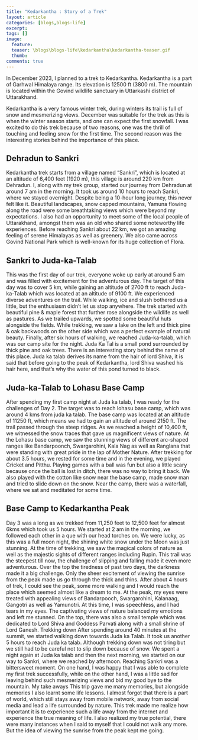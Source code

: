 ```yaml
---
title: "Kedarkantha : Story of a Trek"
layout: article
categories: [blogs,blogs-life]
excerpt:
tags: []
image:
  feature:
  teaser: \blogs\blogs-life\kedarkantha\kedarkantha-teaser.gif
  thumb:
comments: true
---
```


In December 2023, I planned to a trek to Kedarkantha. Kedarkantha is a part of Garhwal Himalaya range. Its elevation is 12500 ft (3800 m). The mountain is located within the Govind wildlife sanctuary in Uttarkashi district of Uttarakhand.

Kedarkantha is a very famous winter trek, during winters its trail is full of snow and mesmerizing views. December was suitable for the trek as this is when the winter season starts, and one can expect the first snowfall. I was excited to do this trek because of two reasons, one was the thrill of touching and feeling snow for the first time. The second reason was the interesting stories behind the importance of this place. 

## Dehradun to Sankri

Kedarkantha trek starts from a village named “Sankri”, which is located at an altitude of 6,400 feet (1920 m), this village is around 220 km from Dehradun. I, along with my trek group, started our journey from Dehradun at around 7 am in the morning. It took us around 10 hours to reach Sankri, where we stayed overnight. Despite being a 10-hour long journey, this never felt like it. Beautiful landscapes, snow capped mountains, Yamuna flowing along the road were some breathtaking views which were beyond my expectations. I also had an opportunity to meet some of the local people of Uttarakhand, amongst them was an old who shared some noteworthy life experiences. Before reaching Sankri about 22 km, we got an amazing feeling of serene Himalayas as well as greenery. We also came across Govind National Park which is well-known for its huge collection of Flora. 

## Sankri to Juda-ka-Talab

This was the first day of our trek, everyone woke up early at around 5 am and was filled with excitement for the adventurous day. The target of this day was to cover 5 km, while gaining an altitude of 2700 ft to reach Juda-ka-Talab which was located at an altitude of 9100 ft. 
We experienced diverse adventures on the trail. While walking, ice and slush bothered us a little, but the enthusiasm didn’t let us stop anywhere. The trek started with beautiful pine & maple forest that further rose alongside the wildlife as well as pastures. As we trailed upwards, we spotted some beautiful huts alongside the fields. While trekking, we saw a lake on the left and thick pine & oak backwoods on the other side which was a perfect example of natural beauty. 
Finally, after six hours of walking, we reached Juda-ka-talab, which was our camp site for the night. Juda Ka Tal is a small pond surrounded by thick pine and oak trees. There is an interesting story behind the name of this place. 
Juda ka talab derives its name from the hair of lord Shiva, it is said that before going to the peak of Kedarkantha, lord Shiva washed his hair here, and that’s why the water of this pond turned to black. 

## Juda-ka-Talab to Lohasu Base Camp
After spending my first camp night at Juda ka talab, I was ready for the challenges of Day 2. The target was to reach lohasu base camp, which was around 4 kms from juda ka talab. The base camp was located at an altitude of 11250 ft, which means we had to gain an altitude of around 2150 ft. 
The trail passed through the steep ridges. As we reached a height of 10,400 ft, we witnessed the snow traces that gave us magnificent views of nature. At the Lohasu base camp, we saw the stunning views of different arc-shaped ranges like Bandarpoonch, Swargarohini, Kala Nag as well as Ranglana that were standing with great pride in the lap of Mother Nature.
After trekking for about 3.5 hours, we rested for some time and in the evening, we played Cricket and Pitthu. Playing games with a ball was fun but also a little scary because once the ball is lost in ditch, there was no way to bring it back. 
We also played with the cotton like snow near the base camp, made snow man and tried to slide down on the snow. Near the camp, there was a waterfall, where we sat and meditated for some time.
 
## Base Camp to Kedarkantha Peak
Day 3 was a long as we trekked from 11,250 feet to 12,500 feet for almost 6kms which took us 5 hours. We started at 2 am in the morning, we followed each other in a que with our head torches on. We were lucky, as this was a full moon night, the shining white snow under the Moon was just stunning. At the time of trekking, we saw the magical colors of nature as well as the majestic sights of different ranges including Rupin.
This trail was the steepest till now, the challenge of slipping and falling made it even more adventurous. Over the top the tiredness of past two days, the darkness made it a big challenge. Only the sheer excitement of viewing the sunrise from the peak made us go through the thick and thins. 
After about 4 hours of trek, I could see the peak, some more walking and I would reach the place which seemed almost like a dream to me. 
At the peak, my eyes were treated with appealing views of Bandarpooch, Swargarohini, Kalanaag, Gangotri as well as Yamunotri. At this time, I was speechless, and I had tears in my eyes. The captivating views of nature balanced my emotions and left me stunned. On the top, there was also a small temple which was dedicated to Lord Shiva and Goddess Parvati along with a small shrine of Lord Ganesh. 
Trekking down
After spending around 40 minutes at the summit, we started walking down towards Juda ka Talab. It took us another 5 hours to reach Juda ka talab. Although trekking down was not tiring but we still had to be careful not to slip down because of snow. 
We spent a night again at Juda ka talab and then the next morning, we started on our way to Sankri, where we reached by afternoon. Reaching Sankri was a bittersweet moment. On one hand, I was happy that I was able to complete my first trek successfully, while on the other hand, I was a little sad for leaving behind such mesmerizing views and bid my good bye to the mountain.
My take aways
This trip gave me many memories, but alongside memories I also learnt some life lessons. I almost forgot that there is a part of world, which still stays away from mobile network, away from social media and lead a life surrounded by nature. This trek made me realize how important it is to experience such a life away from the internet and experience the true meaning of life.
I also realized my true potential, there were many instances when I said to myself that I could not walk any more. But the idea of viewing the sunrise from the peak kept me going. 
